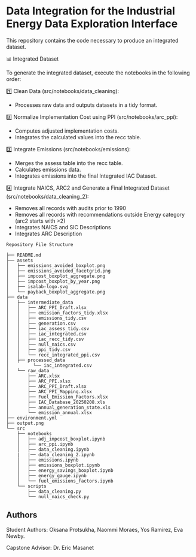 # Data Integration for the Industrial Energy Data Exploration Interface
This repository contains the code necessary to produce an integrated dataset. 

📊 Integrated Dataset

To generate the integrated dataset, execute the notebooks in the following order:

1️⃣ Clean Data (src/notebooks/data_cleaning):
* Processes raw data and outputs datasets in a tidy format.

2️⃣ Normalize Implementation Cost using PPI (src/notebooks/arc_ppi):
* Computes adjusted implementation costs.
* Integrates the calculated values into the recc table.

3️⃣ Integrate Emissions (src/notebooks/emissions):
* Merges the assess table into the recc table.
* Calculates emissions data.
* Integrates emissions into the final Integrated IAC Dataset.

4️⃣ Integrate NAICS, ARC2 and Generate a Final Integrated Dataset (src/notebooks/data_cleaning_2):
* Removes all records with audits prior to 1990
* Removes all records with recommendations outside Energy category (arc2 starts with >2)
* Integrates NAICS and SIC Descriptions
* Integrates ARC Description

```
Repository File Structure

├── README.md
├── assets
│   ├── emissions_avoided_boxplot.png
│   ├── emissions_avoided_facetgrid.png
│   ├── impcost_boxplot_aggregate.png
│   ├── impcost_boxplot_by_year.png
│   ├── isalab-logo.svg
│   └── payback_boxplot_aggregate.png
├── data
│   ├── intermediate_data
│   │   ├── ARC_PPI_Draft.xlsx
│   │   ├── emission_factors_tidy.xlsx
│   │   ├── emissions_tidy.csv
│   │   ├── generation.csv
│   │   ├── iac_assess_tidy.csv
│   │   ├── iac_integrated.csv
│   │   ├── iac_recc_tidy.csv
│   │   ├── null_naics.csv
│   │   ├── ppi_tidy.csv
│   │   └── recc_integrated_ppi.csv
│   ├── processed_data
│         └── iac_integrated.csv
│   └── raw_data
│       ├── ARC.xlsx
│       ├── ARC_PPI.xlsx
│       ├── ARC_PPI_Draft.xlsx
│       ├── ARC_PPI_Mapping.xlsx
│       ├── Fuel_Emission_Factors.xlsx
│       ├── IAC_Database_20250208.xls
│       ├── annual_generation_state.xls
│       └── emission_annual.xlsx
├── environment.yml
├── output.png
└── src
    ├── notebooks
    │   ├── adj_impcost_boxplot.ipynb
    │   ├── arc_ppi.ipynb
    │   ├── data_cleaning.ipynb
    |   |── data_cleaning_2.ipynb
    │   ├── emissions.ipynb
    │   ├── emissions_boxplot.ipynb
    │   ├── energy_savings_boxplot.ipynb
    │   ├── energy_gauge.ipynb
    │   └── fuel_emissions_factors.ipynb
    └── scripts
        ├── data_cleaning.py
        └── null_naics_check.py
```
## Authors

Student Authors: Oksana Protsukha, Naommi Moraes, Yos Ramirez, Eva Newby.

Capstone Advisor: Dr. Eric Masanet
